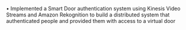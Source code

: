 • Implemented a Smart Door authentication system using Kinesis Video Streams and Amazon Rekognition to build a distributed system that authenticated people and provided them with access to a virtual door
